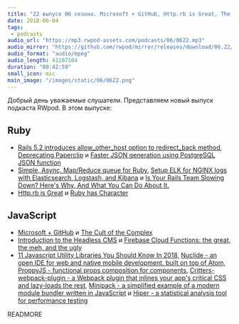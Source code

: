 ```yaml
---
title: "22 выпуск 06 сезона. Microsoft + GitHub, Http.rb is Great, The Cult of the Complex, Nuclide, ProppyJS, Minipack и прочее"
date: 2018-06-04
tags:
 - podcasts
audio_url: "https://mp3.rwpod-assets.com/podcasts/06/0622.mp3"
audio_mirror: "https://github.com/rwpod/mirror/releases/download/06.22/0622.mp3"
audio_format: "audio/mpeg"
audio_length: 41287104
duration: "00:42:59"
small_icon: mic
main_image: "/images/static/06/0622.png"
---
```


Добрый день уважаемые слушатели. Представляем новый выпуск подкаста RWpod. В этом выпуске:

## Ruby

 - [Rails 5.2 introduces allow_other_host option to redirect_back method](https://blog.bigbinary.com/2018/05/30/rails-5-2-adds-allow_other_host-option-to-redirect_back-method.html), [Deprecating Paperclip](https://robots.thoughtbot.com/closing-the-trombone) и [Faster JSON generation using PostgreSQL JSON function](https://blog.bigbinary.com/2018/05/29/generating-json-using-postgresql-json-function.html)
 - [Simple, Async, Map/Reduce queue for Ruby](https://blog.dnsimple.com/2018/05/simple-async-map-reduce-queue-for-ruby/), [Setup ELK for NGINX logs with Elasticsearch, Logstash, and Kibana](https://pawelurbanek.com/elk-nginx-logs-setup) и [Is Your Rails Team Slowing Down? Here's Why, And What You Can Do About It.](https://mixandgo.com/blog/is-your-rails-team-slowing-down)
 - [Http.rb is Great](https://twin.github.io/httprb-is-great/) и [Ruby has Character](https://idiosyncratic-ruby.com/66-ruby-has-character.html)

## JavaScript

 - [Microsoft + GitHub](https://blog.github.com/2018-06-04-github-microsoft/) и [The Cult of the Complex](https://alistapart.com/article/cult-of-the-complex)
 - [Introduction to the Headless CMS](https://hackernoon.com/introduction-to-the-headless-cms-1a8db3cb0c3d) и [Firebase Cloud Functions: the great, the meh, and the ugly](https://medium.freecodecamp.org/firebase-cloud-functions-the-great-the-meh-and-the-ugly-c4562c6dc65d)
 - [11 Javascript Utility Libraries You Should Know In 2018](https://blog.bitsrc.io/11-javascript-utility-libraries-you-should-know-in-2018-3646fb31ade), [Nuclide - an open IDE for web and native mobile development, built on top of Atom](https://nuclide.io/), [ProppyJS - functional props composition for components](https://proppyjs.com/), [Critters-webpack-plugin - a Webpack plugin that inlines your app's critical CSS and lazy-loads the rest](https://github.com/GoogleChromeLabs/critters), [Minipack - a simplified example of a modern module bundler written in JavaScript](https://github.com/ronami/minipack) и [Hiper - a statistical analysis tool for performance testing](https://github.com/pod4g/hiper/)

READMORE
